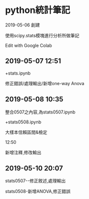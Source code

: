 ﻿# python統計筆記

2019-05-06 創建


使用scipy.stats模塊進行分析所做筆記


Edit with Google Colab


## 2019-05-07 12:51

+stats.ipynb


修正錯誤/處理輸出/新增one-way Anova

## 2019-05-08 10:35

整合0507之內容,為stats0507.ipynb

+stats0508.ipynb

大樣本信賴區間&檢定

12:50

新增注釋,修改輸出

## 2019-05-10 20:07

stats0507--修正敘述,處理輸出

stats0508-新增ANOVA,修正錯誤
